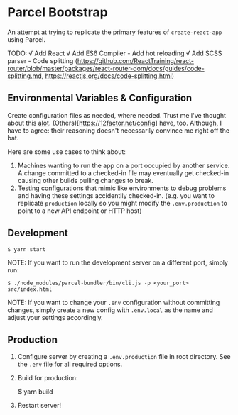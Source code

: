 # Parcel Bootstrap
An attempt at trying to replicate the primary features of `create-react-app`
using Parcel.

TODO:
	√ Add React
	√ Add ES6 Compiler
	- Add hot reloading
	√ Add SCSS parser
	- Code splitting (https://github.com/ReactTraining/react-router/blob/master/packages/react-router-dom/docs/guides/code-splitting.md, https://reactjs.org/docs/code-splitting.html)

## Environmental Variables & Configuration

Create configuration files as needed, where needed. Trust me I've thought about this [alot](http://knowyourmeme.com/memes/the-alot). (Others)[https://12factor.net/config] have, too. Although, I have to agree: their reasoning doesn't necessarily convince me right off the bat.

Here are some use cases to think about:

1. Machines wanting to run the app on a port occupied by another service. A change committed to a checked-in file may eventually get checked-in causing other builds pulling changes to break.
2. Testing configurations that mimic like environments to debug problems and having these settings accidentily checked-in. (e.g. you want to replicate `production` locally so you might modify the `.env.production` to point to a new API endpoint or HTTP host)


## Development

	$ yarn start

NOTE: If you want to run the development server on a different port, simply run:
	
	$ ./node_modules/parcel-bundler/bin/cli.js -p <your_port> src/index.html

NOTE: If you want to change your `.env` configuration without committing changes, simply create a new config with `.env.local` as the name and adjust your settings accordingly.


## Production

1. Configure server by creating a `.env.production` file in root directory. See
the `.env` file for all required options.

2. Build for production:

	$ yarn build

3. Restart server!

